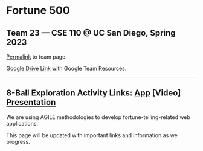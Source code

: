 # Fortune 500
## Team 23 — CSE 110 @ UC San Diego, Spring 2023

[Permalink](https://github.com/cse110-sp23-group23/cse110-sp23-group23/blob/main/admin/team.md) to team page.

[Google Drive Link](https://drive.google.com/drive/folders/1fS5PbOzavOzqdospdFvvXnRhxirArY-B?usp=sharing) with Google Team Resources.


-----------------------------------------
8-Ball Exploration Activity Links:
[App](https://cse110-sp23-group23.github.io/cse110-sp23-group23/source/8ball/)
[Video]
[Presentation](https://docs.google.com/presentation/d/1TfnMYepc6xlM0do1ICF59fR98w0THgKbod6YnlapVIY/edit#slide=id.g238ff5be2ce_0_32)
-----------------------------------------




We are using AGILE methodologies to develop fortune-telling-related web applications. 

This page will be updated with important links and information as we progress.

